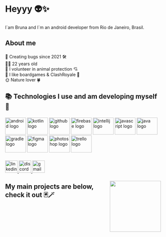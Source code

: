 <h1 align="left">Heyyy 👽✨</h1>

###
<p align="left">I`am Bruna and I`m an android developer from Rio de Janeiro, Brasil.</p>

###
<h2 align="left">About me</h2>

###
<p align="left">🔮 Creating bugs since 2021 🛠️<br>🧘‍♀️ 22 years old<br>🐾 I volunteer in animal protection 💘<br>🎲 I like boardgames & ClashRoyale 🎯<br>🌞 Nature lover 🍀</p>

###
<h2 align="left">📚 Technologies I use and am developing myself 🚀</h2>

###
<div align="left">
  <img src="https://cdn.jsdelivr.net/gh/devicons/devicon/icons/android/android-plain.svg" height="55" width="67" alt="android logo"  />
  <img src="https://cdn.jsdelivr.net/gh/devicons/devicon/icons/kotlin/kotlin-original.svg" height="55" width="67" alt="kotlin logo"  />
  <img src="https://cdn.jsdelivr.net/gh/devicons/devicon/icons/github/github-original.svg" height="55" width="67" alt="github logo"  />
  <img src="https://cdn.jsdelivr.net/gh/devicons/devicon/icons/firebase/firebase-plain-wordmark.svg" height="55" width="67" alt="firebase logo"  />
  <img src="https://cdn.jsdelivr.net/gh/devicons/devicon/icons/intellij/intellij-original.svg" height="55" width="67" alt="intellij logo"  />
  <img src="https://cdn.jsdelivr.net/gh/devicons/devicon/icons/javascript/javascript-original.svg" height="55" width="67" alt="javascript logo"  />
  <img src="https://cdn.jsdelivr.net/gh/devicons/devicon/icons/java/java-original.svg" height="55" width="67" alt="java logo"  />
  <img src="https://cdn.jsdelivr.net/gh/devicons/devicon/icons/gradle/gradle-plain-wordmark.svg" height="55" width="67" alt="gradle logo"  />
  <img src="https://cdn.jsdelivr.net/gh/devicons/devicon/icons/figma/figma-original.svg" height="55" width="67" alt="figma logo"  />
  <img src="https://cdn.jsdelivr.net/gh/devicons/devicon/icons/photoshop/photoshop-plain.svg" height="55" width="67" alt="photoshop logo"  />
  <img src="https://cdn.jsdelivr.net/gh/devicons/devicon/icons/trello/trello-plain.svg" height="55" width="67" alt="trello logo"  />
</div>

###
<div align="left">
  <a href="https://www.linkedin.com/in/brunabottino/" target="_blank">
    <img src="https://img.shields.io/static/v1?message=LinkedIn&logo=linkedin&label=&color=0077B5&logoColor=white&labelColor=&style=for-the-badge" height="40" alt="linkedin logo"  />
  </a>
  <a href="BrunaBottino#1660" target="_blank">
    <img src="https://img.shields.io/static/v1?message=Discord&logo=discord&label=&color=7289DA&logoColor=&labelColor=&style=for-the-badge" height="40" alt="discord logo"  />
  </a>
  <a href="brunasbottino@gmail.com" target="_blank">
    <img src="https://img.shields.io/static/v1?message=Gmail&logo=gmail&label=brunasbottino@gmail.com&color=D14836&logoColor=red&labelColor=&style=for-the-badge" height="40" alt="gmail logo"  />
  </a>
</div>

###
<img align="right" height="165" src="https://i.pinimg.com/originals/2b/cc/0e/2bcc0e11960ebe99ec2c4d402328a970.gif"  />

###
<h2 align="left">My main projects are below, check it out 🃏🪄</h2>

###
